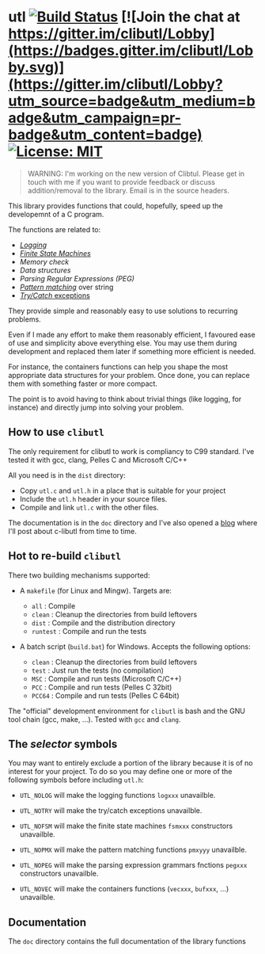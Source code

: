 # utl [![Build Status](https://travis-ci.org/rdentato/clibutl.svg?branch=master)](https://travis-ci.org/rdentato/clibutl) [![Join the chat at https://gitter.im/clibutl/Lobby](https://badges.gitter.im/clibutl/Lobby.svg)](https://gitter.im/clibutl/Lobby?utm_source=badge&utm_medium=badge&utm_campaign=pr-badge&utm_content=badge) [![License: MIT](https://img.shields.io/badge/License-MIT-yellow.svg)](https://opensource.org/licenses/MIT)

> WARNING: I'm working on the new version of Clibtul. Please get in touch with me if you want to provide
> feedback or discuss addition/removal to the library. Email is in the source headers.

  This library provides functions that could, hopefully, speed up the
developemnt of a C program.


The functions are related to:

 - [*Logging*](https://github.com/rdentato/clibutl/blob/master/doc/log.md)
 - [*Finite State Machines*](https://github.com/rdentato/clibutl/blob/master/doc/fsm.md)
 - *Memory check*
 - *Data structures*
 - *Parsing Regular Expressions (PEG)*
 - [*Pattern matching*](https://github.com/rdentato/clibutl/blob/master/doc/pmx.md) over string
 - [*Try/Catch* exceptions](https://github.com/rdentato/clibutl/blob/master/doc/try.md)

They provide simple and reasonably easy to use solutions to recurring
problems.

  Even if I made any effort to make them reasonably efficient, I favoured
ease of use and simplicity above everything else. You may use them during
development and replaced them later if something more efficient is needed.

  For instance, the containers functions can help you shape the most
appropriate data structures for your problem. Once done, you can replace
them with something faster or more compact.

  The point is to avoid having to think about trivial things (like
logging, for instance) and directly jump into solving your problem. 
 
 
## How to use `clibutl`

 The only requirement for clibutl to work is compliancy to C99 standard.
I've tested it with gcc, clang, Pelles C and Microsoft C/C++

 All you need is in the `dist` directory:

 - Copy `utl.c` and `utl.h` in a place that is suitable for your project
 - Include the `utl.h` header in your source files.
 - Compile and link `utl.c` with the other files.

 The documentation is in the `doc` directory and I've also opened a [blog](https://clibutl.blogspot.it/)
where I'll post about c-libutl from time to time.
 
## Hot to re-build `clibutl`

  There two building mechanisms supported:
  
  - A `makefile` (for Linux and Mingw). Targets are:
  
      - `all`     : Compile
      - `clean`   : Cleanup the directories from build leftovers
      - `dist`    : Compile and  the distribution directory
      - `runtest` : Compile and run the tests
    
  - A batch script (`build.bat`) for Windows. Accepts the following options:
  
      - `clean`   : Cleanup the directories from build leftovers
      - `test`    : Just run the tests (no compilation)
      - `MSC`     : Compile and run tests (Microsoft C/C++)
      - `PCC`     : Compile and run tests (Pelles C 32bit)
      - `PCC64`   : Compile and run tests (Pelles C 64bit)

  The "official" development environment for `clibutl` is bash and
the GNU tool chain (gcc, make, ...). Tested with `gcc` and `clang`.

 
## The *selector* symbols
   
  You may want to entirely exclude a portion of the library because
it is of no interest for your project. To do so you may define
one or more of the following symbols before including `utl.h`:

 - `UTL_NOLOG` will make the logging functions `logxxx` unavailble.
 
 - `UTL_NOTRY` will make the try/catch exceptions unavailble.
 
 - `UTL_NOFSM` will make the finite state machines `fsmxxx` constructors unavailble.
 
 - `UTL_NOPMX` will make the pattern matching functions `pmxyyy` unavailble.
 
 - `UTL_NOPEG` will make the parsing expression grammars fnctions `pegxxx` constructors unavailble.
 
 - `UTL_NOVEC` will make the containers functions (`vecxxx`, `bufxxx`, ...) unavailble.

## Documentation
  The `doc` directory contains the full documentation of the library functions 
